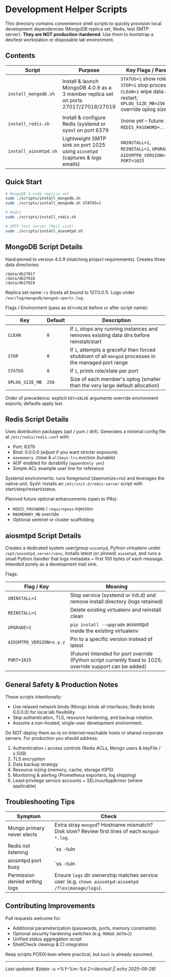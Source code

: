# Development Helper Scripts

This directory contains convenience shell scripts to quickly provision local development dependencies (MongoDB replica set, Redis, test SMTP server). **They are NOT production‑hardened**. Use them to bootstrap a dev/test workstation or disposable lab environment.

## Contents

| Script | Purpose | Key Flags / Params |
|--------|---------|--------------------|
| `install_mongodb.sh` | Install & launch MongoDB 4.0.9 as a 3 member replica set on ports 27017/27018/27019 | `STATUS=1` show roles; `STOP=1` stop processes; `CLEAN=1` wipe data & restart; `OPLOG_SIZE_MB=256` override oplog size |
| `install_redis.sh` | Install & configure Redis (systemd or sysv) on port 6379 | (none yet – future: `REDIS_PASSWORD=...`) |
| `install_aiosmtpd.sh` | Lightweight SMTP sink on port 1025 using `aiosmtpd` (captures & logs emails) | `UNINSTALL=1`, `REINSTALL=1`, `UPGRADE=1`, `AIOSMTPD_VERSION=x.y.z`, `PORT=1025` |

## Quick Start

```bash
# MongoDB 3-node replica set
sudo ./scripts/install_mongodb.sh
sudo ./scripts/install_mongodb.sh STATUS=1

# Redis
sudo ./scripts/install_redis.sh

# SMTP test server (Mail sink)
sudo ./scripts/install_aiosmtpd.sh
```

## MongoDB Script Details

Hard‑pinned to version 4.0.9 (matching project requirements). Creates three data directories:

```
/data/db27017
/data/db27018
/data/db27019
```

Replica set name: `rs` (hosts all bound to 127.0.0.1). Logs under `/var/log/mongodb/mongod-<port>.log`.

Flags / Environment (pass as `KEY=VALUE` before or after script name):

| Key | Default | Description |
|-----|---------|-------------|
| `CLEAN` | `0` | If `1`, stops any running instances and removes existing data dirs before reinstall/start |
| `STOP` | `0` | If `1`, attempts a graceful then forced shutdown of all `mongod` processes in the managed port range |
| `STATUS` | `0` | If `1`, prints role/state per port |
| `OPLOG_SIZE_MB` | `256` | Size of each member's oplog (smaller than the very large default allocation) |

Order of precedence: explicit `KEY=VALUE` arguments override environment exports; defaults apply last.

## Redis Script Details

Uses distribution packages (apt / yum / dnf). Generates a minimal config file at `/etc/redis/redis.conf` with:

* Port: 6379
* Bind: 0.0.0.0 (adjust if you want stricter exposure)
* `maxmemory 256mb` & `allkeys-lru` eviction (tunable)
* AOF enabled for durability (`appendonly yes`)
* Simple ACL example user line for reference

Systemd environments: runs foreground (daemonize=no) and leverages the native unit. SysV: installs an `/etc/init.d/redis-server` script with start/stop/restart/status.

Planned future optional enhancements (open to PRs):

* `REDIS_PASSWORD` / `requirepass` injection
* `MAXMEMORY_MB` override
* Optional sentinel or cluster scaffolding

## aiosmtpd Script Details

Creates a dedicated system user/group `aiosmtpd`, Python virtualenv under `/opt/aiosmtpd_server/venv`, installs latest (or pinned) `aiosmtpd`, and runs a small Python handler that logs metadata + first 100 bytes of each message. Intended purely as a development mail sink.

Flags:

| Flag / Key | Meaning |
|------------|---------|
| `UNINSTALL=1` | Stop service (systemd or init.d) and remove install directory (logs retained) |
| `REINSTALL=1` | Delete existing virtualenv and reinstall clean |
| `UPGRADE=1` | `pip install --upgrade` aiosmtpd inside the existing virtualenv |
| `AIOSMTPD_VERSION=x.y.z` | Pin to a specific version instead of latest |
| `PORT=1025` | (Future) Intended for port override (Python script currently fixed to 1025; override support can be added) |

## General Safety & Production Notes

These scripts intentionally:

* Use relaxed network binds (Mongo binds all interfaces; Redis binds 0.0.0.0) for local lab flexibility.
* Skip authentication, TLS, resource hardening, and backup rotation.
* Assume a non-hosted, single-user development environment.

Do NOT deploy them as-is on Internet‑reachable hosts or shared corporate servers. For production you should address:

1. Authentication / access controls (Redis ACLs, Mongo users & keyFile / x.509)  
2. TLS encryption  
3. Data backup strategy  
4. Resource sizing (memory, cache, storage IOPS)  
5. Monitoring & alerting (Prometheus exporters, log shipping)  
6. Least‑privilege service accounts + SELinux/AppArmor (where applicable)  

## Troubleshooting Tips

| Symptom | Check |
|---------|-------|
| Mongo primary never elects | Extra stray `mongod`? Hostname mismatch? Disk slow? Review first lines of each `mongod-*.log`. |
| Redis not listening | `ss -tuln | grep 6379`; confirm systemd vs sysv path; inspect `/var/log/redis/redis-server.log`. |
| aiosmtpd port busy | `ss -tuln | grep :1025`; adjust or free the port; rerun with clean install. |
| Permission denied writing logs | Ensure `logs` dir ownership matches service user (e.g. `chown aiosmtpd:aiosmtpd /fleximanage/logs`). |

## Contributing Improvements

Pull requests welcome for:

* Additional parameterization (passwords, ports, memory constraints)
* Optional security hardening switches (e.g. `MONGO_AUTH=1`)
* Unified status aggregation script
* ShellCheck cleanup & CI integration

Keep scripts POSIX‑lean where practical, but `bash` is already assumed.

---
_Last updated: $(date -u +%Y-%m-%d 2>/dev/null || echo 2025-09-28)_
